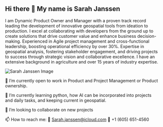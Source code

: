 ## Hi there 👋 My name is Sarah Janssen
I am Dynamic Product Owner and Manager with a proven track record leading the development of innovative geospatial tools from ideation to production. I excel at collaborating with developers from the ground up to create solutions that drive customer value and enhance business decision-making. Experienced in Agile project management and cross-functional leadership, boosting operational efficiency by over 30%. Expertise in geospatial analysis, fostering stakeholder engagement, and driving projects to success through strategic vision and collaborative excellence. I have an extensive background in agriculture and over 15 years of industry expertise. 

![Sarah Janssen Image](https://github.com/user-attachments/assets/66920f81-dee4-4516-a5ed-2da481edbd44)


🔭 I’m currently open to work in Product and Project Management or Product ownership. 

🌱 I’m currently learning python, how AI can be incorporated into projects and daily tasks, and keeping current in geospatial. 

👯 I’m looking to collaborate on new projects

📫 How to reach me: 
📧 Sarah.janssen@icloud.com
📱 +1 (605) 651-4560 

<!--
**Janssen06/Janssen06** is a ✨ _special_ ✨ repository because its `README.md` (this file) appears on your GitHub profile.

Here are some ideas to get you started:

🔭 I’m currently open to work in Product and Project Management or Product ownership. 
🌱 I’m currently learning python, AI, and keeping current in geospatial. 
👯 I’m looking to collaborate on new projects
- 🤔 I’m looking for help with ...
- 💬 Ask me about ...
- 📫 How to reach me: ...
- 😄 Pronouns: ...
- ⚡ Fun fact: ...
-->

